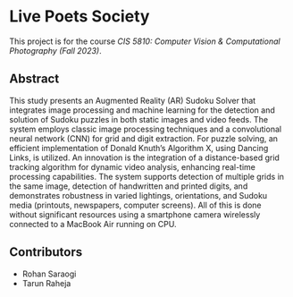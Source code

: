 # Live Poets Society
This project is for the course *CIS 5810: Computer Vision & Computational Photography (Fall 2023)*.

## Abstract
This study presents an Augmented Reality (AR) Sudoku Solver that integrates image processing and machine learning for the detection and solution of Sudoku puzzles in both static images and video feeds. The system employs classic image processing techniques and a convolutional neural network (CNN) for grid and digit extraction. For puzzle solving, an efficient implementation of Donald Knuth’s Algorithm X, using Dancing Links, is utilized. An innovation is the integration of a distance-based grid tracking algorithm for dynamic video analysis, enhancing real-time processing capabilities. The system supports detection of multiple grids in the same image, detection of handwritten and printed digits, and demonstrates robustness in varied lightings, orientations, and Sudoku media (printouts, newspapers, computer screens). All of this is done without significant resources using a smartphone camera wirelessly connected to a MacBook Air running on CPU.

## Contributors
- Rohan Saraogi
- Tarun Raheja